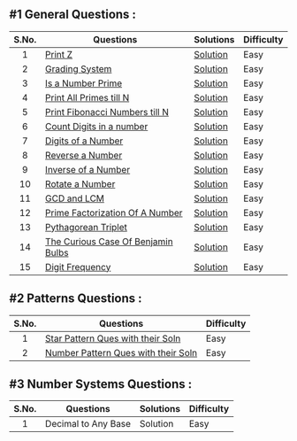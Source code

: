 ## #1 General Questions :

|  S.No. | Questions | Solutions | Difficulty |
| :---: |  -------- |  -------- |  --------  |
| 1 | [Print Z](print-z-in-java/README.md)               | [Solution](print-z-in-java/print-z.java)             | Easy |
| 2 | [Grading System](Grading-System/README.md)         | [Solution](Grading-System/grading-system.java)       | Easy |
| 3 | [Is a Number Prime](is-a-number-prime/README.md)   | [Solution](is-a-number-prime/is-a-number-prime.java) | Easy |
| 4 | [Print All Primes till N](primes-till-N/README.md) | [Solution](primes-till-N/primes-till-N.java)         | Easy |
| 5 | [Print Fibonacci Numbers till N](fibonacci-numbers-till-N/README.md) | [Solution](fibonacci-numbers-till-N/fibonacci-numbers-till-N.java) | Easy |
| 6 | [Count Digits in a number](count-digits/README.md) | [Solution](count-digits/count-digits-in-number.java) | Easy |
| 7 | [Digits of a Number](digits-of-a-number)           | [Solution](digits-of-a-number/digits-of-a-number.java) | Easy |
| 8 | [Reverse a Number](reverse-a-number/README.md)     | [Solution](reverse-a-number/reverse-a-number.java)   | Easy |
| 9 | [Inverse of a Number](inverse-of-a-number/README.md) | [Solution](inverse-of-a-number/inverse-of-a-number.java) | Easy |
| 10 | [Rotate a Number](rotate-a-number/README.md)      | [Solution](rotate-a-number/rotate-a-number.java)     | Easy |
| 11 | [GCD and LCM](gcd-and-lcm/README.md)              | [Solution](gcd-and-lcm/gcd-and-lcm.java)             | Easy |
| 12 | [Prime Factorization Of A Number](prime-factorization/README.md) | [Solution](prime-factorization/prime-factorization.java) | Easy |
| 13 | [Pythagorean Triplet](pythagorean-triplet/README.md) | [Solution](pythagorean-triplet/pythagorean-triplet.java) | Easy |
| 14 | [The Curious Case Of Benjamin Bulbs](curious-case-of-benjamin-bulbs/README.md) | [Solution](curious-case-of-benjamin-bulbs/curious-case-of-benjamin-bulbs.java) | Easy |
| 15 | [Digit Frequency](digit-frequency/README.md)      | [Solution](digit-frequency/digit-frequency.java)     | Easy |

## #2 Patterns Questions :

|  S.No. | Questions | Difficulty |
| :---: |  --------  |  --------  |
| 1 | [Star Pattern Ques with their Soln](star-pattern-questions/README.md)     | Easy |
| 2 | [Number Pattern Ques with their Soln](number-pattern-questions/README.md) | Easy |

## #3 Number Systems Questions :

|  S.No. | Questions | Solutions | Difficulty |
| :---: |  -------- |  -------- |  --------  |
| 1 | Decimal to Any Base | Solution | Easy |
